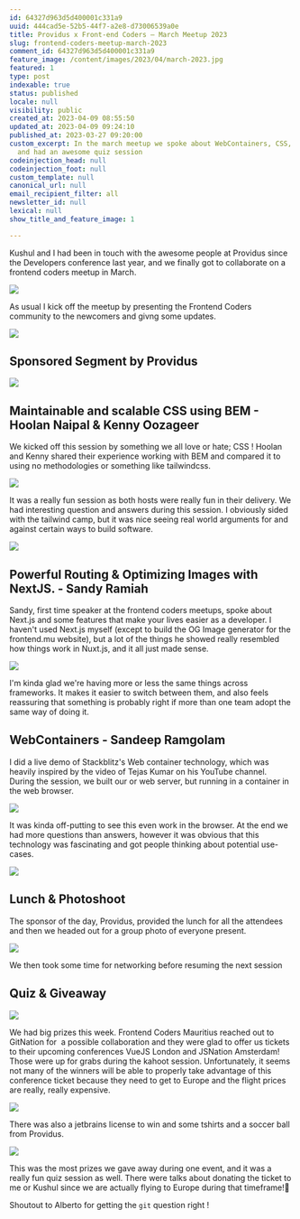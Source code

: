 ```yaml
---
id: 64327d963d5d400001c331a9
uuid: 444cad5e-52b5-44f7-a2e8-d73006539a0e
title: Providus x Front-end Coders – March Meetup 2023
slug: frontend-coders-meetup-march-2023
comment_id: 64327d963d5d400001c331a9
feature_image: /content/images/2023/04/march-2023.jpg
featured: 1
type: post
indexable: true
status: published
locale: null
visibility: public
created_at: 2023-04-09 08:55:50
updated_at: 2023-04-09 09:24:10
published_at: 2023-03-27 09:20:00
custom_excerpt: In the march meetup we spoke about WebContainers, CSS, NextJS
  and had an awesome quiz session
codeinjection_head: null
codeinjection_foot: null
custom_template: null
canonical_url: null
email_recipient_filter: all
newsletter_id: null
lexical: null
show_title_and_feature_image: 1

---
```


Kushul and I had been in touch with the awesome people at Providus since the Developers conference last year, and we finally got to collaborate on a frontend coders meetup in March.

![](/content/images/2023/04/image-22.png)

As usual I kick off the meetup by presenting the Frontend Coders community to the newcomers and givng some updates.

![](/content/images/2023/04/image-10.png)

## Sponsored Segment by Providus

![](/content/images/2023/04/image-12.png)

## Maintainable and scalable CSS using BEM - Hoolan Naipal & Kenny Oozageer

We kicked off this session by something we all love or hate; CSS ! Hoolan and Kenny shared their experience working with BEM and compared it to using no methodologies or something like tailwindcss.

![](/content/images/2023/04/image-13.png)

It was a really fun session as both hosts were really fun in their delivery. We had interesting question and answers during this session. I obviously sided with the tailwind camp, but it was nice seeing real world arguments for and against certain ways to build software.

![](/content/images/2023/04/image-14.png)

## Powerful Routing & Optimizing Images with NextJS. - Sandy Ramiah

Sandy, first time speaker at the frontend coders meetups, spoke about Next.js and some features that make your lives easier as a developer. I haven't used Next.js myself (except to build the OG Image generator for the frontend.mu website), but a lot of the things he showed really resembled how things work in Nuxt.js, and it all just made sense.

![](/content/images/2023/04/image-15.png)

I'm kinda glad we're having more or less the same things across frameworks. It makes it easier to switch between them, and also feels reassuring that something is probably right if more than one team adopt the same way of doing it.

## WebContainers - Sandeep Ramgolam

I did a live demo of Stackblitz's Web container technology, which was heavily inspired by the video of Tejas Kumar on his YouTube channel. During the session, we built our or web server, but running in a container in the web browser.

![](/content/images/2023/04/image-16.png)

It was kinda off-putting to see this even work in the browser. At the end we had more questions than answers, however it was obvious that this technology was fascinating and got people thinking about potential use-cases.

![](/content/images/2023/04/image-17.png)

## Lunch & Photoshoot

The sponsor of the day, Providus, provided the lunch for all the attendees and then we headed out for a group photo of everyone present.

![](/content/images/2023/04/image-18.png)

We then took some time for networking before resuming the next session

## Quiz & Giveaway

![](/content/images/2023/04/image-19.png)

We had big prizes this week. Frontend Coders Mauritius reached out to GitNation for  a possible collaboration and they were glad to offer us tickets to their upcoming conferences VueJS London and JSNation Amsterdam! Those were up for grabs during the kahoot session. Unfortunately, it seems not many of the winners will be able to properly take advantage of this conference ticket because they need to get to Europe and the flight prices are really, really expensive.

![](/content/images/2023/04/image-21.png)

There was also a jetbrains license to win and some tshirts and a soccer ball from Providus.

![](/content/images/2023/04/image-20.png)

This was the most prizes we gave away during one event, and it was a really fun quiz session as well. There were talks about donating the ticket to me or Kushul since we are actually flying to Europe during that timeframe!🤞

Shoutout to Alberto for getting the `git` question right !